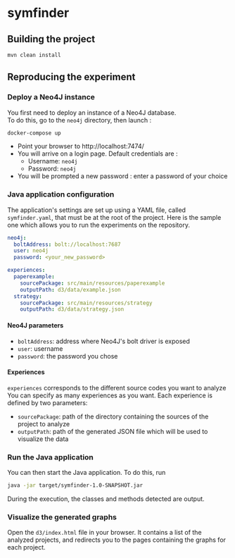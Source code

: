 # symfinder

## Building the project

```bash
mvn clean install
```

## Reproducing the experiment

### Deploy a Neo4J instance

You first need to deploy an instance of a Neo4J database.  
To do this, go to the `neo4j` directory, then launch :

```bash
docker-compose up
```

- Point your browser to http://localhost:7474/
- You will arrive on a login page. Default credentials are :
	- Username: `neo4j`
	- Password: `neo4j`
- You will be prompted a new password : enter a password of your choice

### Java application configuration

The application's settings are set up using a YAML file, called `symfinder.yaml`, that must be at the root of the project.
Here is the sample one which allows you to run the experiments on the repository.

```yaml
neo4j:
  boltAddress: bolt://localhost:7687
  user: neo4j
  password: <your_new_password>

experiences:
  paperexample:
    sourcePackage: src/main/resources/paperexample
    outputPath: d3/data/example.json
  strategy:
    sourcePackage: src/main/resources/strategy
    outputPath: d3/data/strategy.json
```

#### Neo4J parameters

- `boltAddress`: address where Neo4J's bolt driver is exposed
- `user`: username
- `password`: the password you chose

#### Experiences

`experiences` corresponds to the different source codes you want to analyze
You can specify as many experiences as you want.
Each experience is defined by two parameters:
- `sourcePackage`: path of the directory containing the sources of the project to analyze
- `outputPath`: path of the generated JSON file which will be used to visualize the data

### Run the Java application

You can then start the Java application.
To do this, run

```bash
java -jar target/symfinder-1.0-SNAPSHOT.jar
```

During the execution, the classes and methods detected are output.

### Visualize the generated graphs

Open the `d3/index.html` file in your browser.
It contains a list of the analyzed projects, and redirects you to the pages containing the graphs for each project.